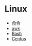 # Linux

- [命令](linux/command.md)
- [awk](linux/awk.md)
- [Bash](linux/bash.md)
- [Centos](linux/centos.md)
